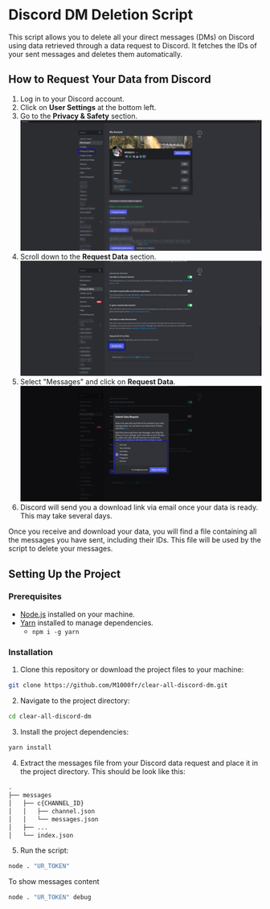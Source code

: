 # Discord DM Deletion Script

This script allows you to delete all your direct messages (DMs) on Discord using data retrieved through a data request to Discord. It fetches the IDs of your sent messages and deletes them automatically.

## How to Request Your Data from Discord

<!-- C:\Users\M1000\Desktop\ClearMessages\imgs\1.png C:\Users\M1000\Desktop\ClearMessages\imgs\2.png
C:\Users\M1000\Desktop\ClearMessages\imgs\3.png -->

1. Log in to your Discord account.
2. Click on **User Settings** at the bottom left.
3. Go to the **Privacy & Safety** section.
   ![User Settings](imgs/1.png)
4. Scroll down to the **Request Data** section.
   ![Privacy & Safety](imgs/2.png)
5. Select "Messages" and click on **Request Data**.
   ![Request Data](imgs/3.png)
6. Discord will send you a download link via email once your data is ready. This may take several days.

Once you receive and download your data, you will find a file containing all the messages you have sent, including their IDs. This file will be used by the script to delete your messages.

## Setting Up the Project

### Prerequisites

-   [Node.js](https://nodejs.org/en/) installed on your machine.
-   [Yarn](https://classic.yarnpkg.com/en/docs/install) installed to manage dependencies.
    -   `npm i -g yarn`

### Installation

1. Clone this repository or download the project files to your machine:

```bash
git clone https://github.com/M1000fr/clear-all-discord-dm.git
```

2. Navigate to the project directory:

```bash
cd clear-all-discord-dm
```

3. Install the project dependencies:

```bash
yarn install
```

4. Extract the messages file from your Discord data request and place it in the project directory. This should be look like this:

```tree
.
├── messages
│   ├── c{CHANNEL_ID}
│   │   ├── channel.json
│   │   └── messages.json
│   ├── ...
│   └── index.json
```

5. Run the script:

```bash
node . "UR_TOKEN"
```

To show messages content

```bash
node . "UR_TOKEN" debug
```
